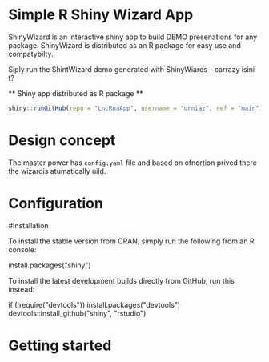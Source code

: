 # Simple R Shiny Wizard App

ShinyWizard is an interactive shiny app to build DEMO presenations for any package. ShinyWizard is distributed as an R package for easy use and compatybilty. 

Siply run the ShintWizard demo generated with ShinyWiards - carrazy isini t?

** Shiny app distributed as R package **

```r
shiny::runGitHub(repo = "LncRnaApp", username = "urniaz", ref = "main")
```

# Design concept
The master power has ```config.yaml``` file and based on ofnortion prived there the wizardis atumatically uild. 

# Configuration

#Installation

To install the stable version from CRAN, simply run the following from an R console:

install.packages("shiny")

To install the latest development builds directly from GitHub, run this instead:

if (!require("devtools"))
  install.packages("devtools")
devtools::install_github("shiny", "rstudio")

# Getting started
